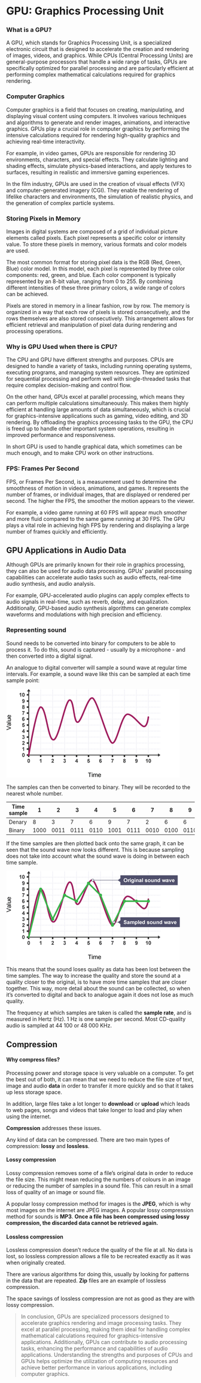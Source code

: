 # GPU: Graphics Processing Unit

### What is a GPU?

A GPU, which stands for Graphics Processing Unit, is a specialized electronic circuit that is designed to accelerate the creation and rendering of images, videos, and graphics. While CPUs (Central Processing Units) are general-purpose processors that handle a wide range of tasks, GPUs are specifically optimized for parallel processing and are particularly efficient at performing complex mathematical calculations required for graphics rendering.

### Computer Graphics

Computer graphics is a field that focuses on creating, manipulating, and displaying visual content using computers. It involves various techniques and algorithms to generate and render images, animations, and interactive graphics. GPUs play a crucial role in computer graphics by performing the intensive calculations required for rendering high-quality graphics and achieving real-time interactivity.

For example, in video games, GPUs are responsible for rendering 3D environments, characters, and special effects. They calculate lighting and shading effects, simulate physics-based interactions, and apply textures to surfaces, resulting in realistic and immersive gaming experiences.

In the film industry, GPUs are used in the creation of visual effects (VFX) and computer-generated imagery (CGI). They enable the rendering of lifelike characters and environments, the simulation of realistic physics, and the generation of complex particle systems.

### Storing Pixels in Memory

Images in digital systems are composed of a grid of individual picture elements called pixels. Each pixel represents a specific color or intensity value. To store these pixels in memory, various formats and color models are used.

The most common format for storing pixel data is the RGB (Red, Green, Blue) color model. In this model, each pixel is represented by three color components: red, green, and blue. Each color component is typically represented by an 8-bit value, ranging from 0 to 255. By combining different intensities of these three primary colors, a wide range of colors can be achieved.

Pixels are stored in memory in a linear fashion, row by row. The memory is organized in a way that each row of pixels is stored consecutively, and the rows themselves are also stored consecutively. This arrangement allows for efficient retrieval and manipulation of pixel data during rendering and processing operations.

### Why is GPU Used when there is CPU?

The CPU and GPU have different strengths and purposes. CPUs are designed to handle a variety of tasks, including running operating systems, executing programs, and managing system resources. They are optimized for sequential processing and perform well with single-threaded tasks that require complex decision-making and control flow.

On the other hand, GPUs excel at parallel processing, which means they can perform multiple calculations simultaneously. This makes them highly efficient at handling large amounts of data simultaneously, which is crucial for graphics-intensive applications such as gaming, video editing, and 3D rendering. By offloading the graphics processing tasks to the GPU, the CPU is freed up to handle other important system operations, resulting in improved performance and responsiveness.

In short GPU is used to handle graphical data, which sometimes can be much enough, and to make CPU work on other instructions.

### FPS: Frames Per Second

FPS, or Frames Per Second, is a measurement used to determine the smoothness of motion in videos, animations, and games. It represents the number of frames, or individual images, that are displayed or rendered per second. The higher the FPS, the smoother the motion appears to the viewer.

For example, a video game running at 60 FPS will appear much smoother and more fluid compared to the same game running at 30 FPS. The GPU plays a vital role in achieving high FPS by rendering and displaying a large number of frames quickly and efficiently.

## GPU Applications in Audio Data

Although GPUs are primarily known for their role in graphics processing, they can also be used for audio data processing. GPUs' parallel processing capabilities can accelerate audio tasks such as audio effects, real-time audio synthesis, and audio analysis.

For example, GPU-accelerated audio plugins can apply complex effects to audio signals in real-time, such as reverb, delay, and equalization. Additionally, GPU-based audio synthesis algorithms can generate complex waveforms and modulations with high precision and efficiency.

### Representing sound
Sound needs to be converted into binary for computers to be able to process it. To do this, sound is captured - usually by a microphone - and then converted into a digital signal.

An analogue to digital converter will sample a sound wave at regular time intervals. For example, a sound wave like this can be sampled at each time sample point:

![Alt text](assets/representing_audio.png)

The samples can then be converted to binary. They will be recorded to the nearest whole number.

| Time sample | 1    | 2    | 3    | 4    | 5    | 6    | 7    | 8    | 9    | 10   |
|-------------|------|------|------|------|------|------|------|------|------|------|
| Denary      | 8    | 3    | 7    | 6    | 9    | 7    | 2    | 6    | 6    | 6    |
| Binary      | 1000 | 0011 | 0111 | 0110 | 1001 | 0111 | 0010 | 0100 | 0110 | 0110 |

If the time samples are then plotted back onto the same graph, it can be seen that the sound wave now looks different. This is because sampling does not take into account what the sound wave is doing in between each time sample.

![Alt text](assets/representing_audio2.png)

This means that the sound loses quality as data has been lost between the time samples. The way to increase the quality and store the sound at a quality closer to the original, is to have more time samples that are closer together. This way, more detail about the sound can be collected, so when it’s converted to digital and back to analogue again it does not lose as much quality.

The frequency at which samples are taken is called the **sample rate**, and is measured in Hertz (Hz). 1 Hz is one sample per second. Most CD-quality audio is sampled at 44 100 or 48 000 KHz.

## Compression

#### Why compress files?

Processing power and storage space is very valuable on a computer. To get the best out of both, it can mean that we need to reduce the file size of text, image and audio **data** in order to transfer it more quickly and so that it takes up less storage space.

In addition, large files take a lot longer to **download** or **upload** which leads to web pages, songs and videos that take longer to load and play when using the internet.

**Compression** addresses these issues.

Any kind of data can be compressed. There are two main types of compression: **lossy** and **lossless**.

#### Lossy compression
Lossy compression removes some of a file’s original data in order to reduce the file size. This might mean reducing the numbers of colours in an image or reducing the number of samples in a sound file. This can result in a small loss of quality of an image or sound file.

A popular lossy compression method for images is the **JPEG**, which is why most images on the internet are JPEG images. A popular lossy compression method for sounds is **MP3**. **Once a file has been compressed using lossy compression, the discarded data cannot be retrieved again.**

#### Lossless compression
Lossless compression doesn’t reduce the quality of the file at all. No data is lost, so lossless compression allows a file to be recreated exactly as it was when originally created.

There are various algorithms for doing this, usually by looking for patterns in the data that are repeated. **Zip** files are an example of lossless compression.

The space savings of lossless compression are not as good as they are with lossy compression.

> In conclusion, GPUs are specialized processors designed to accelerate graphics rendering and image processing tasks. They excel at parallel processing, making them ideal for handling complex mathematical calculations required for graphics-intensive applications. Additionally, GPUs can contribute to audio processing tasks, enhancing the performance and capabilities of audio applications. Understanding the strengths and purposes of CPUs and GPUs helps optimize the utilization of computing resources and achieve better performance in various applications, including computer graphics.
